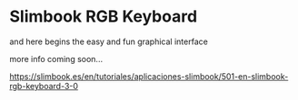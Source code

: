 # Slimbook RGB Keyboard
and here begins the easy and fun graphical interface

more info coming soon...

https://slimbook.es/en/tutoriales/aplicaciones-slimbook/501-en-slimbook-rgb-keyboard-3-0
